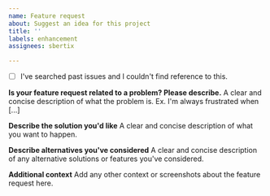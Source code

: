 ```yaml
---
name: Feature request
about: Suggest an idea for this project
title: ''
labels: enhancement
assignees: sbertix

---
```


- [ ] I've searched past issues and I couldn't find reference to this. 

**Is your feature request related to a problem? Please describe.**
A clear and concise description of what the problem is. Ex. I'm always frustrated when [...]

**Describe the solution you'd like**
A clear and concise description of what you want to happen.

**Describe alternatives you've considered**
A clear and concise description of any alternative solutions or features you've considered.

**Additional context**
Add any other context or screenshots about the feature request here.
